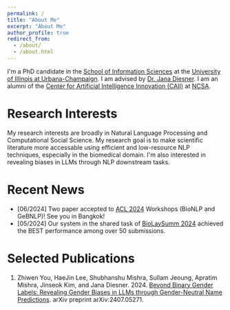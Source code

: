 ```yaml
---
permalink: /
title: "About Me"
excerpt: "About Me"
author_profile: true
redirect_from: 
  - /about/
  - /about.html
---
```

I'm a PhD candidate in the [School of Information Sciences](https://ischool.illinois.edu/) at the [University of Illinois at Urbana-Champaign](https://illinois.edu/). I am advised by [Dr. Jana Diesner](https://jdiesnerlab.ischool.illinois.edu/). I am an alumni of the [Center for Artificial Intelligence Innovation (CAII)](https://ai.ncsa.illinois.edu/) at [NCSA](https://www.ncsa.illinois.edu/).

Research Interests
======
My research interests are broadly in Natural Language Processing and Computational Social Science. My research goal is to make scientific literature more accessable using efficient and low-resource NLP techniques, especially in the biomedical domain. I'm also interested in revealing biases in LLMs through NLP downstream tasks.

Recent News
======
- [06/2024] Two paper accepted to [ACL 2024](https://2024.aclweb.org/) Workshops (BioNLP and GeBNLP)! See you in Bangkok!
- [05/2024] Our system in the shared task of [BioLaySumm 2024](https://biolaysumm.org/) achieved the BEST performance among over 50 submissions.

Selected Publications
======
1. Zhiwen You, HaeJin Lee, Shubhanshu Mishra, Sullam Jeoung, Apratim Mishra, Jinseok Kim, and Jana Diesner. 2024. [Beyond Binary Gender Labels: Revealing Gender Biases in LLMs through Gender-Neutral Name Predictions](https://arxiv.org/abs/2407.05271). arXiv preprint arXiv:2407.05271.
